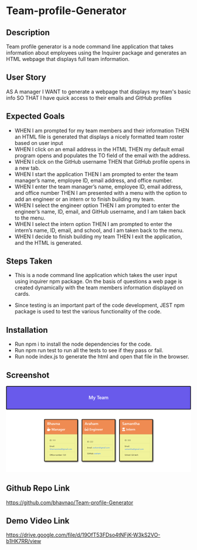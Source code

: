 # Team-profile-Generator

## Description
Team profile generator is a node command line application that takes  information about employees using the Inquirer package and generates an HTML webpage that displays full team information.
## User Story
AS A manager
I WANT to generate a webpage that displays my team's basic info
SO THAT I have quick access to their emails and GitHub profiles

## Expected Goals

* WHEN I am prompted for my team members and their information
THEN an HTML file is generated that displays a nicely formatted team roster based on user input
* WHEN I click on an email address in the HTML
THEN my default email program opens and populates the TO field of the email with the address.
* WHEN I click on the GitHub username
THEN that GitHub profile opens in a new tab.
* WHEN I start the application
THEN I am prompted to enter the team manager’s name, employee ID, email address, and office number.
* WHEN I enter the team manager’s name, employee ID, email address, and office number
THEN I am presented with a menu with the option to add an engineer or an intern or to finish building my team.
* WHEN I select the engineer option
THEN I am prompted to enter the engineer’s name, ID, email, and GitHub username, and I am taken back to the menu.
* WHEN I select the intern option
THEN I am prompted to enter the intern’s name, ID, email, and school, and I am taken back to the menu.
* WHEN I decide to finish building my team
THEN I exit the application, and the HTML is generated.

## Steps Taken

* This is a node command line application which takes the user input using inquirer npm package. On the basis of questions a web page is created dynamically with the team members information displayed on cards.

* Since testing is an important part of the code development, JEST npm package is used to test the various functionality of the code.

## Installation

* Run npm i to install the node dependencies for the code.
* Run npm run test to run all the tests to see if they pass or fail.
* Run node index.js to generate the html and open that file in the browser.

## Screenshot
![Team Profile](./assets/Screenshot-1.png)

## Github Repo Link
https://github.com/bhavnao/Team-profile-Generator
## Demo Video Link
https://drive.google.com/file/d/19OfT53FDso4tNFjK-W3kS2VO-b1HK7RR/view

